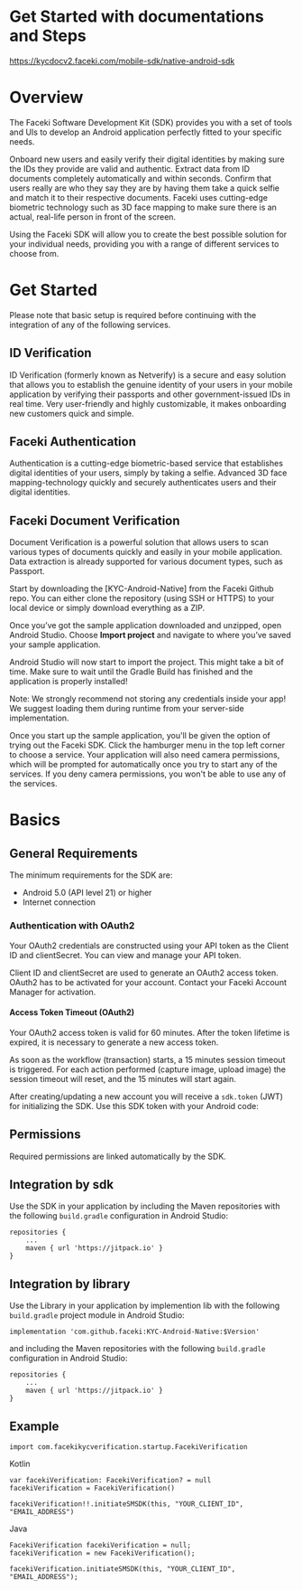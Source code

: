 # Get Started with documentations and Steps
https://kycdocv2.faceki.com/mobile-sdk/native-android-sdk 

# Overview
The Faceki Software Development Kit (SDK) provides you with a set of tools and UIs to develop an Android application perfectly fitted to your specific needs.

Onboard new users and easily verify their digital identities by making sure the IDs they provide are valid and authentic. Extract data from ID documents completely automatically and within seconds. Confirm that users really are who they say they are by having them take a quick selfie and match it to their respective documents. Faceki uses cutting-edge biometric technology such as 3D face mapping to make sure there is an actual, real-life person in front of the screen.

Using the Faceki SDK will allow you to create the best possible solution for your individual needs, providing you with a range of different services to choose from.

# Get Started
Please note that basic setup is required before continuing with the integration of any of the following services.

## ID Verification
ID Verification (formerly known as Netverify) is a secure and easy solution that allows you to establish the genuine identity of your users in your mobile application by verifying their passports and other government-issued IDs in real time. Very user-friendly and highly customizable, it makes onboarding new customers quick and simple.

## Faceki Authentication
Authentication is a cutting-edge biometric-based service that establishes digital identities of your users, simply by taking a selfie. Advanced 3D face mapping-technology quickly and securely authenticates users and their digital identities.

## Faceki Document Verification
Document Verification is a powerful solution that allows users to scan various types of documents quickly and easily in your mobile application. Data extraction is already supported for various document types, such as Passport.

Start by downloading the [KYC-Android-Native] from the Faceki Github repo. You can either clone the repository (using SSH or HTTPS) to your local device or simply download everything as a ZIP.

Once you’ve got the sample application downloaded and unzipped, open Android Studio. Choose __Import project__ and navigate to where you’ve saved your sample application.

Android Studio will now start to import the project. This might take a bit of time. Make sure to wait until the Gradle Build has finished and the application is properly installed!

Note: We strongly recommend not storing any credentials inside your app! We suggest loading them during runtime from your server-side implementation.

Once you start up the sample application, you'll be given the option of trying out the Faceki SDK. Click the hamburger menu in the top left corner to choose a service. Your application will also need camera permissions, which will be prompted for automatically once you try to start any of the services. If you deny camera permissions, you won't be able to use any of the services.


# Basics

## General Requirements
The minimum requirements for the SDK are:
*	Android 5.0 (API level 21) or higher
*	Internet connection

### Authentication with OAuth2
Your OAuth2 credentials are constructed using your API token as the Client ID and clientSecret. You can view and manage your API token.

Client ID and clientSecret are used to generate an OAuth2 access token. OAuth2 has to be activated for your account. Contact your Faceki Account Manager for activation.

#### Access Token Timeout (OAuth2)
Your OAuth2 access token is valid for 60 minutes. After the token lifetime is expired, it is necessary to generate a new access token.

As soon as the workflow (transaction) starts, a 15 minutes session timeout is triggered. For each action performed (capture image, upload image) the session timeout will reset, and the 15 minutes will start again.

After creating/updating a new account you will receive a `sdk.token` (JWT) for initializing the SDK. Use this SDK token with your Android code:


## Permissions
Required permissions are linked automatically by the SDK.


## Integration by sdk
Use the SDK in your application by including the Maven repositories with the following `build.gradle` configuration in Android Studio:

```
repositories {
	...
	maven { url 'https://jitpack.io' }
}
```


## Integration by library
Use the Library in your application by implemention lib with the following `build.gradle` project module in Android Studio:

```
implementation 'com.github.faceki:KYC-Android-Native:$Version'
```

and including the Maven repositories with the following `build.gradle` configuration in Android Studio:

```
repositories {
	...
	maven { url 'https://jitpack.io' }
}
```

## Example

```
import com.facekikycverification.startup.FacekiVerification
```

Kotlin

```
var facekiVerification: FacekiVerification? = null
facekiVerification = FacekiVerification()
```

```
facekiVerification!!.initiateSMSDK(this, "YOUR_CLIENT_ID", "EMAIL_ADDRESS")
```

Java

```
FacekiVerification facekiVerification = null;
facekiVerification = new FacekiVerification();
```

```
facekiVerification.initiateSMSDK(this, "YOUR_CLIENT_ID", "EMAIL_ADDRESS");
```
